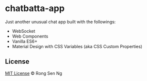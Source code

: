 # chatbatta-app

Just another unusual chat app built with the followings:
   - WebSocket
   - Web Components
   - Vanilla ES6+
   - Material Design with CSS Variables (aka CSS Custom Properties)

## License
[MIT License](http://motss.mit-license.org/) © Rong Sen Ng